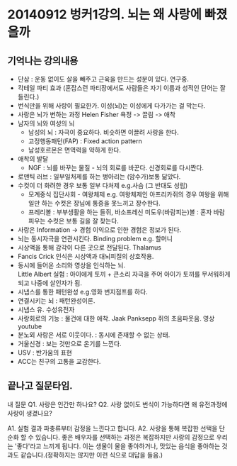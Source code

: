 20140912 벙커1강의. 뇌는 왜 사랑에 빠졌을까
==

기억나는 강의내용
--

- 단삼 : 운동 없이도 살을 빼주고 근육을 만드는 성분이 있다. 연구중.
- 칵테일 파티 효과 (혼잡스런 파티장에서도 사람들은 자기 이름과 성적인 단어는 잘들린다.)
- 번식만을 위해 사랑이 필요한가.
이성(뇌)는 이성에게 다가가는 걸 막는다.
- 사랑은 뇌가 변하는 과정
 Helen Fisher 욕정 -> 끌림 -> 애착
- 남자의 뇌와 여성의 뇌
  - 남성의 뇌 : 자극이 중요하다. 비슷하면 이끌려 사랑을 한다.
  - 고정행동패턴(FAP) : Fixed action pattern
  - 남성호르몬은 면역력을 약하게 한다.
- 애착의 발달
  - NGF : 뇌를 바꾸는 물질 - 뇌의 회로를 바꾼다. 신경회로를 다시짠다.
- 로맨틱 러브 : 일부일처제를 하는 병아리는 (암수가)보통 닮았다.
- 수컷이 더 화려한 경우 보통 일부 다처제  e.g.사슴 (그 반대도 성립)
   - 모계중식 집단사회 - 여왕체제
   e.g. 여왕체제인 아프리카쥐의 경우 여왕을 위해 일만 하는 수컷은 장님에 통증을 못느끼고 장수한다.
   - 프레리볼 : 부부생활을 하는 들쥐, 바소프레신
   미도우(바람피는)볼 : 혼자
   바람피우는 수컷은 보통 길을 잘 찾는다.
- 사랑은 Information -> 경험
이익으로 인한 경험은 정보가 된다.
 - 뇌는 동시자극을 연관시킨다. Binding problem
 e.g. 할머니
 - 시상액을 통해 감각이 다른 곳으로 전달된다. Thalamus
 - Fancis Crick 인식은 시상액과 대뇌피질의 상호작용.
- 동시에 들어온 소리와 영상을 인식하는 뇌.  
Little Albert 실험 : 아이에게 토끼 + 큰소리 자극을 주어 아이가 토끼를 무서워하게 되고 나중에 살인자가 됨.
- 시냅스를 통한 패턴완성
e.g.영화 번지점프를 하다.
- 연결시키는 뇌 : 패턴완성이론.
- 시냅스 유. 수성유전자
- 사랑회로의 기능 : 물건에 대한 애착.
Jaak Panksepp 쥐의 초음파웃음. 영상 youtube
- 분노외 사랑은 서로 이웃이다. : 동시에 존재할 수 없는 상태.
- 거울신경 : 보는 것만으로 온기를 느낀다.
- USV : 반가움의 표현
- ACC는 친구의 고통을 교감한다.


끝나고 질문타임.
--

 내 질문
 Q1. 사랑은 인간만 하나요?
 Q2. 사랑 없이도 번식이 가능하다면 왜 유전과정에 사랑이 생겼나요?

 A1. 실험 결과 파충류부터 감정을 느낀다고 합니다.
 A2. 사랑을 통해 복잡한 선택을 단순화 할 수 있습니다. 좋은 배우자를 선택하는 과정은 복잡하지만 사랑의 감정으로 우리는 '좋다'라고 느끼게 됩니다. 이는 생물이 물을 좋아하거나, 맛있는 음식을 좋아하는 것과도 같습니다.(정확하지는 않지만 이런 식으로 대답을 들음.)
